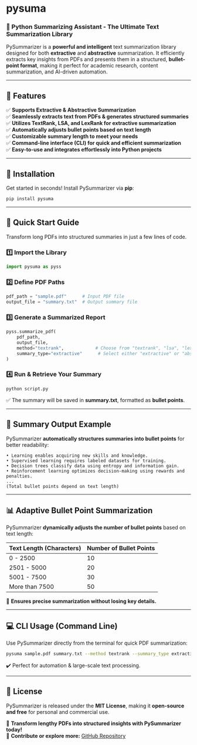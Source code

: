 # pysuma

### **🚀 Python Summarizing Assistant - The Ultimate Text Summarization Library**

PySummarizer is a **powerful and intelligent** text summarization library designed for both **extractive** and **abstractive** summarization. It efficiently extracts key insights from PDFs and presents them in a structured, **bullet-point format**, making it perfect for academic research, content summarization, and AI-driven automation.

---

## **🌟 Features**
✅ **Supports Extractive & Abstractive Summarization**  
✅ **Seamlessly extracts text from PDFs & generates structured summaries**  
✅ **Utilizes TextRank, LSA, and LexRank for extractive summarization**  
✅ **Automatically adjusts bullet points based on text length**  
✅ **Customizable summary length to meet your needs**  
✅ **Command-line interface (CLI) for quick and efficient summarization**  
✅ **Easy-to-use and integrates effortlessly into Python projects**  

---

## **📌 Installation**
Get started in seconds! Install PySummarizer via **pip**:
```bash
pip install pysuma
```

---

## **🚀 Quick Start Guide**
Transform long PDFs into structured summaries in just a few lines of code.  

### **1️⃣ Import the Library**
```python
import pysuma as pyss
```

### **2️⃣ Define PDF Paths**
```python
pdf_path = "sample.pdf"      # Input PDF file
output_file = "summary.txt"  # Output summary file
```

### **3️⃣ Generate a Summarized Report**
```python
pyss.summarize_pdf(
    pdf_path,
    output_file,
    method="textrank",            # Choose from "textrank", "lsa", "lexrank"
    summary_type="extractive"      # Select either "extractive" or "abstractive"
)
```

### **4️⃣ Run & Retrieve Your Summary**
```bash
python script.py
```
✅ The summary will be saved in **summary.txt**, formatted as **bullet points**.

---

## **📄 Summary Output Example**
PySummarizer **automatically structures summaries into bullet points** for better readability:

```
• Learning enables acquiring new skills and knowledge.
• Supervised learning requires labeled datasets for training.
• Decision trees classify data using entropy and information gain.
• Reinforcement learning optimizes decision-making using rewards and penalties.
...
(Total bullet points depend on text length)
```

---

## **📊 Adaptive Bullet Point Summarization**
PySummarizer **dynamically adjusts the number of bullet points** based on text length:

| **Text Length (Characters)** | **Number of Bullet Points** |
|------------------------------|-----------------------------|
| 0 - 2500                     | 10                          |
| 2501 - 5000                  | 20                          |
| 5001 - 7500                  | 30                          |
| More than 7500               | 50                          |

🔹 **Ensures precise summarization without losing key details.**  

---

## **💻 CLI Usage (Command Line)**
Use PySummarizer directly from the terminal for quick PDF summarization:
```bash
pysuma sample.pdf summary.txt --method textrank --summary_type extractive
```
✔️ Perfect for automation & large-scale text processing.

---

## **📜 License**
PySummarizer is released under the **MIT License**, making it **open-source and free** for personal and commercial use.

🎯 **Transform lengthy PDFs into structured insights with PySummarizer today!**  
🔗 **Contribute or explore more:** [GitHub Repository](https://github.com/fardeenKhadri/pysuma)
